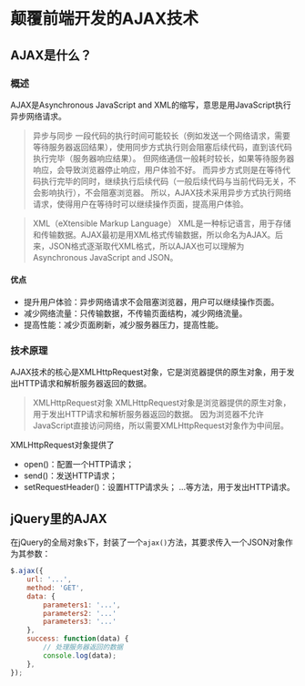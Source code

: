 # 颠覆前端开发的AJAX技术

## AJAX是什么？

### 概述

AJAX是Asynchronous JavaScript and XML的缩写，意思是用JavaScript执行异步网络请求。

> 异步与同步
> 一段代码的执行时间可能较长（例如发送一个网络请求，需要等待服务器返回结果），使用同步方式执行则会阻塞后续代码，直到该代码执行完毕（服务器响应结果）。
> 但网络通信一般耗时较长，如果等待服务器响应，会导致浏览器停止响应，用户体验不好。
> 而异步方式则是在等待代码执行完毕的同时，继续执行后续代码（一般后续代码与当前代码无关，不会影响执行），不会阻塞浏览器。
> 所以，AJAX技术采用异步方式执行网络请求，使得用户在等待时可以继续操作页面，提高用户体验。

> XML（eXtensible Markup Language）
> XML是一种标记语言，用于存储和传输数据。AJAX最初是用XML格式传输数据，所以命名为AJAX。后来，JSON格式逐渐取代XML格式，所以AJAX也可以理解为Asynchronous JavaScript and JSON。

#### 优点

- 提升用户体验：异步网络请求不会阻塞浏览器，用户可以继续操作页面。
- 减少网络流量：只传输数据，不传输页面结构，减少网络流量。
- 提高性能：减少页面刷新，减少服务器压力，提高性能。

### 技术原理

AJAX技术的核心是XMLHttpRequest对象，它是浏览器提供的原生对象，用于发出HTTP请求和解析服务器返回的数据。

> XMLHttpRequest对象
> XMLHttpRequest对象是浏览器提供的原生对象，用于发出HTTP请求和解析服务器返回的数据。
> 因为浏览器不允许JavaScript直接访问网络，所以需要XMLHttpRequest对象作为中间层。

XMLHttpRequest对象提供了
- open()：配置一个HTTP请求；
- send()：发送HTTP请求；
- setRequestHeader()：设置HTTP请求头；
...等方法，用于发出HTTP请求。

## jQuery里的AJAX

在jQuery的全局对象`$`下，封装了一个`ajax()`方法，其要求传入一个JSON对象作为其参数：

```javascript
$.ajax({
    url: '...',
    method: 'GET',
    data: {
        parameters1: '...',
        parameters2: '...'
        parameters3: '...'
    },
    success: function(data) {
        // 处理服务器返回的数据
        console.log(data);
    },
});
```